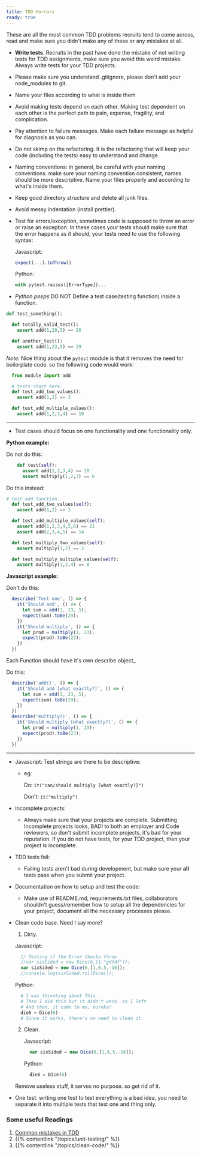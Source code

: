 ```yaml
---
title: TDD Horrors
ready: true
---
```


These are all the most common TDD problems recruits tend to come across, read and make sure you didn't make any of these or any mistakes at all.

- **Write tests**. Recruits in the past have done the mistake of not writing tests for TDD assignments, make sure you avoid this weird mistake. Always write tests for your TDD projects.
- Please make sure you understand .gitignore, please don't add your node_modules to git.
- Name your files according to what is inside them
- Avoid making tests depend on each other. Making test dependent on each other is the perfect path to pain, expense, fragility, and complication.
- Pay attention to failure messages. Make each failure message as helpful for diagnosis as you can.
- Do not skimp on the refactoring. It is the refactoring that will keep your code (including the tests) easy to understand and change
- Naming conventions: in general, be careful with your naming conventions. make sure your naming convention consistent, names should be more descriptive. Name your files properly and according to what's inside them.
- Keep good directory structure and delete all junk files.
- Avoid messy indentation (install prettier).
- Test for errors/exception, sometimes code is supposed to throw an error or raise an exception. In these cases your tests should make sure that the error happens as it should, your tests need to use the following syntax:

    Javascript:
    ```js
    expect(...).toThrow()
    ```

    Python:
    ```py
    with pytest.raises([ErrorType])...
    ```

- *Python peeps* DO NOT Define a test case(testing function) inside a function.

```py
def test_something():

  def totally_valid_test():
    assert add(1,20,5) == 26

  def another_test():
    assert add(1,23,5) == 29

```
*Note:*
Nice thing about the `pytest` module is that it removes the need for boilerplate code. so the following code would work:
```py
  from module import add

  # tests start here.
  def test_add_two_values():
    assert add(1,2) == 3

  def test_add_multiple_values():
    assert add(1,2,3,4) == 10
```
---

- Test cases should focus on one functionality and one functionality only.

**Python example:**

Do not do this:
```py
    def test(self):
      assert add(1,2,3,4) == 10
      assert multiply(1,2,3) == 6
```
Do this instead:
```py
# test add function.
  def test_add_two_values(self):
    assert add(1,2) == 3

  def test_add_multiple_values(self):
    assert add(1,2,3,4,5,6) == 21
    assert add(2,3,4,5) == 14

  def test_multiply_two_values(self):
    assert multiply(1,2) == 2

  def test_multiply_multiple_values(self):
    assert multiply(1,2,4) == 8
```

**Javascript example:**

Don't do this:
```js
  describe('Test one', () => {
    it('Should add', () => {
      let sum = add(1, 23, 5);
      expect(sum).toBe(29);
    })
    it('Should multiply', () => {
      let prod = multiply(1, 23);
      expect(prod).toBe(23);
    })
  })
```

Each Function should have it's own describe object_

Do this:
```js
  describe('add()', () => {
    it('Should add [what exactly?]', () => {
      let sum = add(1, 23, 5);
      expect(sum).toBe(29);
    })
  })
  describe('multiply()', () => {
    it('Should multiply [what exactly?]', () => {
      let prod = multiply(1, 23);
      expect(prod).toBe(23);
    })
  })
```
---
- Javascript: Test strings are there to be descriptive:
  - eg:

      Do: `it("can/should multiply [what exactly?]")`

      Don't: `it("multiply")`

- Incomplete projects:
  - Always make sure that your projects are complete. Submitting Incomplete projects looks, BAD! to both an employer and Code reviewers, so don't submit incomplete projects, it's bad for your reputation. If you do not have tests, for your TDD project, then your project is incomplete.

- TDD tests fail:
  - Failing tests aren't bad during development, but make sure your **all** tests pass when you submit your project.

- Documentation on how to setup and test the code:
  - Make use of README.md, requirements.txt files, collaborators shouldn't guess/remember how to setup all the dependencies for your project, document all the necessary processes please.

- Clean code base. Need I say more?

  1. Dirty.

    Javascript:

    ```js
      // Testing if the Error Checks throw
      //var sixSided = new Dice(6,[1,"gdfdf"]);
      var sixSided = new Dice(6,[1,6,5,-16]);
      //console.log(sixSided.rollDice());
    ```

    Python:

    ```py
      # I was thinnking about This
      # Then I did this but it didn't work. so I left
      # And then, it came to me, eureka!
      die6 = Dice(6)
      # Since it works, there's no need to clean it.
    ```


  2. Clean.

      Javascript:

      ```js
        var sixSided = new Dice(6,[1,6,5,-16]);
      ```

      Python:

      ```py
        die6 = Dice(6)
      ```

  Remove useless stuff, it serves no purpose. so get rid of it.

- One test: writing one test to test everything is a bad idea, you need to separate it into multiple tests that test one and thing only.





### Some useful Readings
  1. [Common mistakes in TDD](https://cmatskas.com/common-mistakes-in-tdd/)
  2. {{% contentlink "/topics/unit-testing/" %}}
  3. {{% contentlink "/topics/clean-code/" %}}
